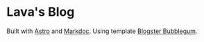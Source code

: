 # Lava's Blog

Built with [Astro](https://astro.build) and [Markdoc](https://markdoc.dev). Using template [Blogster Bubblegum](https://astro.build/themes/details/blogster-bubblegum/).